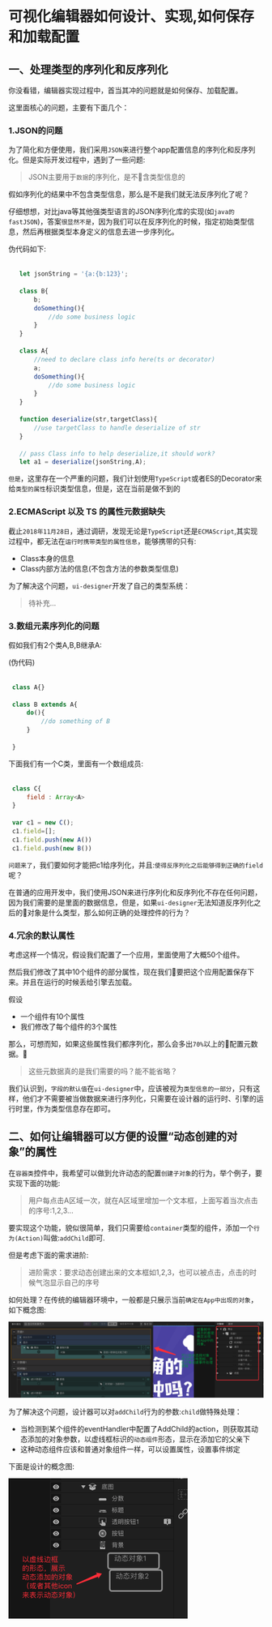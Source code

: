 # 可视化编辑器如何设计、实现,如何保存和加载配置


## 一、处理类型的序列化和反序列化

你没看错，编辑器实现过程中，首当其冲的问题就是如何保存、加载配置。

这里面核心的问题，主要有下面几个：

### **1.JSON的问题**

为了简化和方便使用，我们采用`JSON`来进行整个app配置信息的序列化和反序列化。但是实际开发过程中，遇到了一些问题:

 > JSON主要用于`数据`的序列化，是不含类型信息的

 假如序列化的结果中不包含类型信息，那么是不是我们就无法反序列化了呢？
 
 仔细想想，对比java等其他强类型语言的JSON序列化库的实现(如`java的fastJSON`)，答案`很显然不是`，因为我们可以在反序列化的时候，指定初始类型信息，然后再根据类型本身定义的信息去进一步序列化。

 伪代码如下:

 ```javascript

    let jsonString = '{a:{b:123}';

    class B{
        b;
        doSomething(){
            //do some business logic
        }
    }

    class A{
        //need to declare class info here(ts or decorator)
        a;
        doSomething(){
            //do some business logic
        }
    }

    function deserialize(str,targetClass){
        //use targetClass to handle deserialize of str
    }

    // pass Class info to help deserialize,it should work?
    let a1 = deserialize(jsonString,A);


 ```

 `但是`，这里存在一个严重的问题，我们计划使用`TypeScript`或者ES的Decorator来给`类型的属性`标识类型信息，但是，这在当前是做不到的


### **2.ECMAScript 以及 TS 的属性元数据缺失**

截止`2018年11月28日`，通过调研，发现无论是`TypeScript`还是`ECMAScript`,其实现过程中，都无法在`运行时携带类型的属性信息`，能够携带的只有:

- Class本身的信息
- Class内部方法的信息(不包含方法的参数类型信息)

为了解决这个问题，`ui-designer`开发了自己的类型系统：


> 待补充...

### **3.数组元素序列化的问题**

假如我们有2个类A,B,B继承A:

(伪代码)

``` javascript

 class A{}

 class B extends A{
     do(){
         //do something of B
     }

 }

```

下面我们有一个C类，里面有一个数组成员:

```javascript

 class C{
     field : Array<A>
 }

 var c1 = new C();
 c1.field=[];
 c1.field.push(new A())
 c1.field.push(new B())
```

`问题来了`，我们要如何才能把c1给序列化，并且:`使得反序列化之后能够得到正确的field`呢？

在普通的应用开发中，我们使用JSON来进行序列化和反序列化不存在任何问题，因为我们需要的是里面的数据信息，但是，如果`ui-designer`无法知道反序列化之后的对象是什么类型，那么如何正确的处理控件的行为？

### **4.冗余的默认属性**

考虑这样一个情况，假设我们配置了一个应用，里面使用了大概50个组件。

然后我们修改了其中10个组件的部分属性，现在我们要把这个应用配置保存下来。并且在运行的时候丢给引擎去加载。

假设

- 一个组件有10个属性
- 我们修改了每个组件的3个属性

那么，可想而知，如果这些属性我们都序列化，那么会多出`70%`以上的配置元数据。

> 这些元数据真的是我们需要的吗？能不能省略？

我们认识到，`字段的默认值`在`ui-designer`中，应该被视为`类型信息的一部分`，只有这样，他们才不需要被当做数据来进行序列化，只需要在设计器的运行时、引擎的运行时里，作为类型信息存在即可。



## 二、如何让编辑器可以方便的设置“动态创建的对象”的属性

在`容器类`控件中，我希望可以做到允许动态的配置`创建子对象`的行为，举个例子，要实现下面的功能:

> 用户每点击A区域一次，就在A区域里增加一个文本框，上面写着当次点击的序号:1,2,3...

要实现这个功能，貌似很简单，我们只需要给`container`类型的组件，添加一个`行为(Action)`叫做:`addChild`即可.

但是考虑下面的需求进阶:

> 进阶需求：要求动态创建出来的文本框如1,2,3，也可以被点击，点击的时候气泡显示自己的序号

如何处理？在传统的编辑器环境中，一般都是只展示当前`确定在App中出现的对象`，如下概念图:

![editor-01](./res/editor-01.png)

为了解决这个问题，设计器可以对`addChild`行为的参数:`child`做特殊处理：

- 当检测到某个组件的eventHandler中配置了AddChild的action，则获取其动态添加的对象参数，以虚线框标识的`动态组件`形态，显示在添加它的父亲下
- 这种动态组件应该和普通对象组件一样，可以设置属性，设置事件绑定

下面是设计的概念图:

![editor-02](./res/editor-02.png)